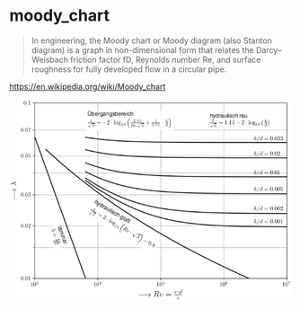 # moody_chart

> In engineering, the Moody chart or Moody diagram (also Stanton diagram) is a graph in non-dimensional form that relates the Darcy–Weisbach friction factor fD, Reynolds number Re, and surface roughness for fully developed flow in a circular pipe.

   https://en.wikipedia.org/wiki/Moody_chart

![moody_chart](moody_chart.png)
